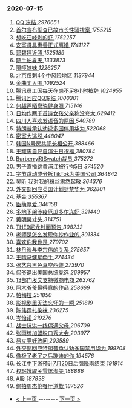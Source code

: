 ### 2020-07-15 
1. [ QQ 冻结 ](https://s.weibo.com/weibo?q=QQ%20%E5%86%BB%E7%BB%93&Refer=top) *2976651*
1. [ 首尔宣布彻查已故市长性骚扰案 ](https://s.weibo.com/weibo?q=%E9%A6%96%E5%B0%94%E5%AE%A3%E5%B8%83%E5%BD%BB%E6%9F%A5%E5%B7%B2%E6%95%85%E5%B8%82%E9%95%BF%E6%80%A7%E9%AA%9A%E6%89%B0%E6%A1%88&Refer=top) *1755215*
1. [ 想吃汪峰剥的虾 ](https://s.weibo.com/weibo?q=%23%E6%83%B3%E5%90%83%E6%B1%AA%E5%B3%B0%E5%89%A5%E7%9A%84%E8%99%BE%23&topic_ad=1&Refer=top) *1752257*
1. [ 安宰贤具惠善正式离婚 ](https://s.weibo.com/weibo?q=%23%E5%AE%89%E5%AE%B0%E8%B4%A4%E5%85%B7%E6%83%A0%E5%96%84%E6%AD%A3%E5%BC%8F%E7%A6%BB%E5%A9%9A%23&Refer=top) *1741127*
1. [ 郭碧婷近照 ](https://s.weibo.com/weibo?q=%23%E9%83%AD%E7%A2%A7%E5%A9%B7%E8%BF%91%E7%85%A7%23&Refer=top) *1525189*
1. [ 随手拍夏天 ](https://s.weibo.com/weibo?q=%23%E9%9A%8F%E6%89%8B%E6%8B%8D%E5%A4%8F%E5%A4%A9%23&Refer=top) *1333873*
1. [ 嗯哼妹妹 ](https://s.weibo.com/weibo?q=%23%E5%97%AF%E5%93%BC%E5%A6%B9%E5%A6%B9%23&Refer=top) *1226257*
1. [ 北京仅剩4个中风险地区 ](https://s.weibo.com/weibo?q=%23%E5%8C%97%E4%BA%AC%E4%BB%85%E5%89%A94%E4%B8%AA%E4%B8%AD%E9%A3%8E%E9%99%A9%E5%9C%B0%E5%8C%BA%23&Refer=top) *1137944*
1. [ 金曲奖入围 ](https://s.weibo.com/weibo?q=%E9%87%91%E6%9B%B2%E5%A5%96%E5%85%A5%E5%9B%B4&Refer=top) *1092524*
1. [ 腾讯员工因每天在岗不足8小时被辞 ](https://s.weibo.com/weibo?q=%E8%85%BE%E8%AE%AF%E5%91%98%E5%B7%A5%E5%9B%A0%E6%AF%8F%E5%A4%A9%E5%9C%A8%E5%B2%97%E4%B8%8D%E8%B6%B38%E5%B0%8F%E6%97%B6%E8%A2%AB%E8%BE%9E&Refer=top) *1024955*
1. [ 腾讯回应QQ冻结 ](https://s.weibo.com/weibo?q=%23%E8%85%BE%E8%AE%AF%E5%9B%9E%E5%BA%94QQ%E5%86%BB%E7%BB%93%23&Refer=top) *1000301*
1. [ 何超莲晒窦骁健身照 ](https://s.weibo.com/weibo?q=%23%E4%BD%95%E8%B6%85%E8%8E%B2%E6%99%92%E7%AA%A6%E9%AA%81%E5%81%A5%E8%BA%AB%E7%85%A7%23&Refer=top) *715146*
1. [ 日均作两千首诗女孩父亲称没夸大 ](https://s.weibo.com/weibo?q=%23%E6%97%A5%E5%9D%87%E4%BD%9C%E4%B8%A4%E5%8D%83%E9%A6%96%E8%AF%97%E5%A5%B3%E5%AD%A9%E7%88%B6%E4%BA%B2%E7%A7%B0%E6%B2%A1%E5%A4%B8%E5%A4%A7%23&Refer=top) *629412*
1. [ 四川人喜欢发语音的原因 ](https://s.weibo.com/weibo?q=%23%E5%9B%9B%E5%B7%9D%E4%BA%BA%E5%96%9C%E6%AC%A2%E5%8F%91%E8%AF%AD%E9%9F%B3%E7%9A%84%E5%8E%9F%E5%9B%A0%23&Refer=top) *540789*
1. [ 特朗普承认劝说多国停用华为 ](https://s.weibo.com/weibo?q=%23%E7%89%B9%E6%9C%97%E6%99%AE%E6%89%BF%E8%AE%A4%E5%8A%9D%E8%AF%B4%E5%A4%9A%E5%9B%BD%E5%81%9C%E7%94%A8%E5%8D%8E%E4%B8%BA%23&Refer=top) *522068*
1. [ 密室大逃脱 ](https://s.weibo.com/weibo?q=%E5%AF%86%E5%AE%A4%E5%A4%A7%E9%80%83%E8%84%B1&Refer=top) *448047*
1. [ 韩国N号房共犯长相公开 ](https://s.weibo.com/weibo?q=%23%E9%9F%A9%E5%9B%BDN%E5%8F%B7%E6%88%BF%E5%85%B1%E7%8A%AF%E9%95%BF%E7%9B%B8%E5%85%AC%E5%BC%80%23&Refer=top) *388466*
1. [ 王耀庆自导自演生日祝福 ](https://s.weibo.com/weibo?q=%23%E7%8E%8B%E8%80%80%E5%BA%86%E8%87%AA%E5%AF%BC%E8%87%AA%E6%BC%94%E7%94%9F%E6%97%A5%E7%A5%9D%E7%A6%8F%23&Refer=top) *380784*
1. [ Burberry和Swatch裁员 ](https://s.weibo.com/weibo?q=Burberry%E5%92%8CSwatch%E8%A3%81%E5%91%98&Refer=top) *375272*
1. [ 男子直播跳黄浦江被行拘5日 ](https://s.weibo.com/weibo?q=%23%E7%94%B7%E5%AD%90%E7%9B%B4%E6%92%AD%E8%B7%B3%E9%BB%84%E6%B5%A6%E6%B1%9F%E8%A2%AB%E8%A1%8C%E6%8B%985%E6%97%A5%23&Refer=top) *374520*
1. [ 字节跳动或分拆TikTok为美国公司 ](https://s.weibo.com/weibo?q=%23%E5%AD%97%E8%8A%82%E8%B7%B3%E5%8A%A8%E6%88%96%E5%88%86%E6%8B%86TikTok%E4%B8%BA%E7%BE%8E%E5%9B%BD%E5%85%AC%E5%8F%B8%23&Refer=top) *364842*
1. [ 吴昕 我对我的粉丝肃然起敬 ](https://s.weibo.com/weibo?q=%E5%90%B4%E6%98%95%20%E6%88%91%E5%AF%B9%E6%88%91%E7%9A%84%E7%B2%89%E4%B8%9D%E8%82%83%E7%84%B6%E8%B5%B7%E6%95%AC&Refer=top) *364376*
1. [ 外交部回应英国计划封禁华为 ](https://s.weibo.com/weibo?q=%E5%A4%96%E4%BA%A4%E9%83%A8%E5%9B%9E%E5%BA%94%E8%8B%B1%E5%9B%BD%E8%AE%A1%E5%88%92%E5%B0%81%E7%A6%81%E5%8D%8E%E4%B8%BA&Refer=top) *362801*
1. [ 基金 ](https://s.weibo.com/weibo?q=%E5%9F%BA%E9%87%91&Refer=top) *355367*
1. [ 臣萌厚爱 ](https://s.weibo.com/weibo?q=%E8%87%A3%E8%90%8C%E5%8E%9A%E7%88%B1&Refer=top) *346158*
1. [ 多地下架涉疫厄瓜多尔冻虾 ](https://s.weibo.com/weibo?q=%E5%A4%9A%E5%9C%B0%E4%B8%8B%E6%9E%B6%E6%B6%89%E7%96%AB%E5%8E%84%E7%93%9C%E5%A4%9A%E5%B0%94%E5%86%BB%E8%99%BE&Refer=top) *321440*
1. [ 黄明昊寸头 ](https://s.weibo.com/weibo?q=%23%E9%BB%84%E6%98%8E%E6%98%8A%E5%AF%B8%E5%A4%B4%23&Refer=top) *314751*
1. [ THE9尼龙封面预告 ](https://s.weibo.com/weibo?q=%23THE9%E5%B0%BC%E9%BE%99%E5%B0%81%E9%9D%A2%E9%A2%84%E5%91%8A%23&Refer=top) *308232*
1. [ 老师是怎么发现你抄作业的 ](https://s.weibo.com/weibo?q=%23%E8%80%81%E5%B8%88%E6%98%AF%E6%80%8E%E4%B9%88%E5%8F%91%E7%8E%B0%E4%BD%A0%E6%8A%84%E4%BD%9C%E4%B8%9A%E7%9A%84%23&Refer=top) *301334*
1. [ 喜欢你我也是 ](https://s.weibo.com/weibo?q=%E5%96%9C%E6%AC%A2%E4%BD%A0%E6%88%91%E4%B9%9F%E6%98%AF&Refer=top) *279702*
1. [ 林丹谈与李宗伟的关系 ](https://s.weibo.com/weibo?q=%23%E6%9E%97%E4%B8%B9%E8%B0%88%E4%B8%8E%E6%9D%8E%E5%AE%97%E4%BC%9F%E7%9A%84%E5%85%B3%E7%B3%BB%23&Refer=top) *275657*
1. [ 王晴马健星牵手 ](https://s.weibo.com/weibo?q=%23%E7%8E%8B%E6%99%B4%E9%A9%AC%E5%81%A5%E6%98%9F%E7%89%B5%E6%89%8B%23&Refer=top) *274434*
1. [ 张艺兴黑色真空西装 ](https://s.weibo.com/weibo?q=%23%E5%BC%A0%E8%89%BA%E5%85%B4%E9%BB%91%E8%89%B2%E7%9C%9F%E7%A9%BA%E8%A5%BF%E8%A3%85%23&Refer=top) *273970*
1. [ 侃爷退出美国总统竞选 ](https://s.weibo.com/weibo?q=%23%E4%BE%83%E7%88%B7%E9%80%80%E5%87%BA%E7%BE%8E%E5%9B%BD%E6%80%BB%E7%BB%9F%E7%AB%9E%E9%80%89%23&Refer=top) *269957*
1. [ 13部门发文支持微商电商 ](https://s.weibo.com/weibo?q=13%E9%83%A8%E9%97%A8%E5%8F%91%E6%96%87%E6%94%AF%E6%8C%81%E5%BE%AE%E5%95%86%E7%94%B5%E5%95%86&Refer=top) *263762*
1. [ 阿木爷爷最得意的作品 ](https://s.weibo.com/weibo?q=%E9%98%BF%E6%9C%A8%E7%88%B7%E7%88%B7%E6%9C%80%E5%BE%97%E6%84%8F%E7%9A%84%E4%BD%9C%E5%93%81&Refer=top) *258669*
1. [ 帕梅拉 ](https://s.weibo.com/weibo?q=%E5%B8%95%E6%A2%85%E6%8B%89&Refer=top) *251850*
1. [ 影视剧里无法忘怀的一瞬 ](https://s.weibo.com/weibo?q=%23%E5%BD%B1%E8%A7%86%E5%89%A7%E9%87%8C%E6%97%A0%E6%B3%95%E5%BF%98%E6%80%80%E7%9A%84%E4%B8%80%E7%9E%AC%23&Refer=top) *251819*
1. [ 陈伟霆扎染袜 ](https://s.weibo.com/weibo?q=%23%E9%99%88%E4%BC%9F%E9%9C%86%E6%89%8E%E6%9F%93%E8%A2%9C%23&Refer=top) *236275*
1. [ 岑怡诺 ](https://s.weibo.com/weibo?q=%23%E5%B2%91%E6%80%A1%E8%AF%BA%23&Refer=top) *219276*
1. [ 战士抗洪一线偶遇父母 ](https://s.weibo.com/weibo?q=%E6%88%98%E5%A3%AB%E6%8A%97%E6%B4%AA%E4%B8%80%E7%BA%BF%E5%81%B6%E9%81%87%E7%88%B6%E6%AF%8D&Refer=top) *206709*
1. [ 张雨绮加盟脱口秀大会 ](https://s.weibo.com/weibo?q=%23%E5%BC%A0%E9%9B%A8%E7%BB%AE%E5%8A%A0%E7%9B%9F%E8%84%B1%E5%8F%A3%E7%A7%80%E5%A4%A7%E4%BC%9A%23&Refer=top) *203977*
1. [ 易立竞好敢问 ](https://s.weibo.com/weibo?q=%E6%98%93%E7%AB%8B%E7%AB%9E%E5%A5%BD%E6%95%A2%E9%97%AE&Refer=top) *203589*
1. [ 外交部回应特朗普承认劝多国禁用华为 ](https://s.weibo.com/weibo?q=%E5%A4%96%E4%BA%A4%E9%83%A8%E5%9B%9E%E5%BA%94%E7%89%B9%E6%9C%97%E6%99%AE%E6%89%BF%E8%AE%A4%E5%8A%9D%E5%A4%9A%E5%9B%BD%E7%A6%81%E7%94%A8%E5%8D%8E%E4%B8%BA&Refer=top) *199708*
1. [ 像极了老了之后蹦迪的你 ](https://s.weibo.com/weibo?q=%E5%83%8F%E6%9E%81%E4%BA%86%E8%80%81%E4%BA%86%E4%B9%8B%E5%90%8E%E8%B9%A6%E8%BF%AA%E7%9A%84%E4%BD%A0&Refer=top) *194576*
1. [ 长江中下游预计7月20日后强降雨结束 ](https://s.weibo.com/weibo?q=%23%E9%95%BF%E6%B1%9F%E4%B8%AD%E4%B8%8B%E6%B8%B8%E9%A2%84%E8%AE%A17%E6%9C%8820%E6%97%A5%E5%90%8E%E5%BC%BA%E9%99%8D%E9%9B%A8%E7%BB%93%E6%9D%9F%23&Refer=top) *191914*
1. [ 权珉娥取关雪炫澯美 ](https://s.weibo.com/weibo?q=%E6%9D%83%E7%8F%89%E5%A8%A5%E5%8F%96%E5%85%B3%E9%9B%AA%E7%82%AB%E6%BE%AF%E7%BE%8E&Refer=top) *188886*
1. [ A股 ](https://s.weibo.com/weibo?q=A%E8%82%A1&Refer=top) *187838*
1. [ 偷拍周杰伦餐厅道歉 ](https://s.weibo.com/weibo?q=%23%E5%81%B7%E6%8B%8D%E5%91%A8%E6%9D%B0%E4%BC%A6%E9%A4%90%E5%8E%85%E9%81%93%E6%AD%89%23&Refer=top) *187526* 

- [ < 上一页 ](https://github.com/able8/weibo-hot-record/blob/master/2020-07-14.md) -------- [ 下一页 > ](https://github.com/able8/weibo-hot-record/blob/master/2020-07-16.md)